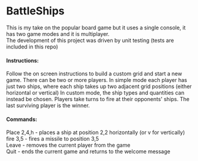 # BattleShips
This is my take on the popular board game but it uses a single console, it has two game modes and it is multiplayer.
<br>The development of this project was driven by unit testing (tests are included in this repo)

<h4>Instructions:</h4>
Follow the on screen instructions to build a custom grid and start a new game. There can be two or more players. In simple mode each player has just two ships, where each ship takes up two adjacent grid positions (either horizontal or vertical) In custom mode, the ship types and quantities can instead be chosen. Players take turns to fire at their opponents' ships. The last surviving player is the winner.
<br><h4>Commands:</h4>
Place 2,4,h - places a ship at position 2,2 horizontally (or v for vertically)
<br>fire 3,5 - fires a missile to position 3,5
<br>Leave - removes the current player from the game
<br>Quit - ends the current game and returns to the welcome message
